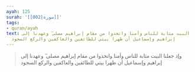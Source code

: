 ```yaml
---
ayah: 125
surah: '[[002|سورة]]'
tags:
- quran/ayah
text: وإذ جعلنا البيت مثابة للناس وأمنا واتخذوا من مقام إبراهيم مصلى ۖ وعهدنا إلى
  إبراهيم وإسماعيل أن طهرا بيتي للطائفين والعاكفين والركع السجود
---
```

> وإذ جعلنا البيت مثابة للناس وأمنا واتخذوا من مقام إبراهيم مصلى ۖ وعهدنا إلى إبراهيم وإسماعيل أن طهرا بيتي للطائفين والعاكفين والركع السجود

